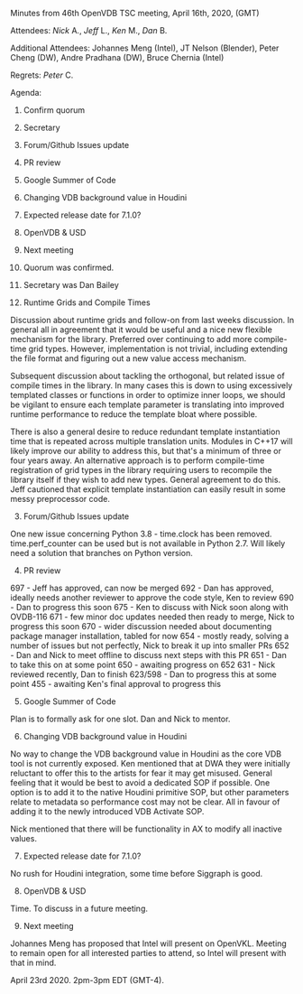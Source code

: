 Minutes from 46th OpenVDB TSC meeting, April 16th, 2020, (GMT)

Attendees: *Nick* A., *Jeff* L., *Ken* M., *Dan* B.

Additional Attendees: Johannes Meng (Intel), JT Nelson (Blender),
Peter Cheng (DW), Andre Pradhana (DW), Bruce Chernia (Intel)

Regrets: *Peter* C.

Agenda:

1) Confirm quorum
2) Secretary
3) Forum/Github Issues update
4) PR review
5) Google Summer of Code
6) Changing VDB background value in Houdini
7) Expected release date for 7.1.0?
8) OpenVDB & USD
9) Next meeting

1) Quorum was confirmed.

2) Secretary was Dan Bailey

3) Runtime Grids and Compile Times

Discussion about runtime grids and follow-on from last weeks discussion. In
general all in agreement that it would be useful and a nice new flexible
mechanism for the library. Preferred over continuing to add more compile-time
grid types. However, implementation is not trivial, including extending the file
format and figuring out a new value access mechanism.

Subsequent discussion about tackling the orthogonal, but related issue of
compile times in the library. In many cases this is down to using excessively
templated classes or functions in order to optimize inner loops, we should be
vigilant to ensure each template parameter is translating into improved runtime
performance to reduce the template bloat where possible.

There is also a general desire to reduce redundant template instantiation time
that is repeated across multiple translation units. Modules in C++17 will likely
improve our ability to address this, but that's a minimum of three or four years
away. An alternative approach is to perform compile-time registration of grid
types in the library requiring users to recompile the library itself if they
wish to add new types. General agreement to do this. Jeff cautioned that
explicit template instantiation can easily result in some messy preprocessor
code.

3) Forum/Github Issues update

One new issue concerning Python 3.8 - time.clock has been removed.
time.perf_counter can be used but is not available in Python 2.7. Will likely
need a solution that branches on Python version.

4) PR review

697 - Jeff has approved, can now be merged
692 - Dan has approved, ideally needs another reviewer to approve the code
style, Ken to review
690 - Dan to progress this soon
675 - Ken to discuss with Nick soon along with OVDB-116
671 - few minor doc updates needed then ready to merge, Nick to progress this
soon
670 - wider discussion needed about documenting package manager installation,
tabled for now
654 - mostly ready, solving a number of issues but not perfectly, Nick to break
it up into smaller PRs
652 - Dan and Nick to meet offline to discuss next steps with this PR
651 - Dan to take this on at some point
650 - awaiting progress on 652
631 - Nick reviewed recently, Dan to finish
623/598 - Dan to progress this at some point
455 - awaiting Ken's final approval to progress this

5) Google Summer of Code

Plan is to formally ask for one slot. Dan and Nick to mentor.

6) Changing VDB background value in Houdini

No way to change the VDB background value in Houdini as the core VDB tool is not
currently exposed. Ken mentioned that at DWA they were initially reluctant to
offer this to the artists for fear it may get misused. General feeling that it
would be best to avoid a dedicated SOP if possible. One option is to add it to
the native Houdini primitive SOP, but other parameters relate to metadata so
performance cost may not be clear. All in favour of adding it to the newly
introduced VDB Activate SOP.

Nick mentioned that there will be functionality in AX to modify all inactive
values.

7) Expected release date for 7.1.0?

No rush for Houdini integration, some time before Siggraph is good.

8) OpenVDB & USD

Time. To discuss in a future meeting.

9) Next meeting

Johannes Meng has proposed that Intel will present on OpenVKL. Meeting to remain
open for all interested parties to attend, so Intel will present with that in
mind.

April 23rd 2020. 2pm-3pm EDT (GMT-4).
